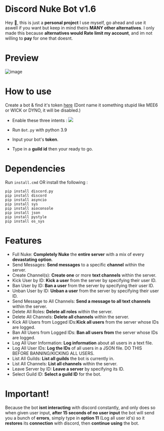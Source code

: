 # Discord Nuke Bot v1.6
Hey 👋, this is just a **personal project** I use myself, go ahead and use it aswell if you want but keep in mind theirs **MANY other alternatives**.
I only made this because **alternatives would Rate limit my account**, and im not willing to **pay** for one that doesnt.

# Preview

![image](https://github.com/user-attachments/assets/aee5aaf5-4199-4596-add0-749a7f2fa642)

# How to use
Create a bot & find it's token [here](https://discord.com/developers/) (Dont name it something stupid like MEE6 or WICK or DYNO, it will be disabled.)

- Enable these three intents :
![](https://i.ibb.co/QKqyndn/image.png)

- Run `Bot.py` with python 3.9
- Input your bot's **token**. 
- Type in a **guild id** then your ready to go.

# Dependencies
 
Run `install.cmd` OR install the following :
```
pip install discord.py
pip install discord
pip install asyncio
pip install sys
pip install aioconsole
pip install json
pip install pystyle
pip install os_sys
```

# Features
-  Full Nuke: **Completely Nuke** the **entire server** with a mix of every **devastating option**.
-  Send Messages: **Send messages** to a specific **channel** within the server.
-  Create Channel(s): **Create one** or more **text channels** within the server.
-  Kick User by ID: **Kick a user** from the server by specifying their user ID.
-  Ban User by ID: **Ban a user** from the server by specifying their user ID.
-  Unban User by ID: **Unban a user** from the server by specifying their user ID.
-  Send Message to All Channels: **Send a message to all text channels** within the server.
-  Delete All Roles: **Delete all roles** within the server.
-  Delete All Channels: **Delete all channels** within the server.
-  Kick All Users from Logged IDs:**Kick all users** from the server whose IDs are logged.
-  Ban All Users from Logged IDs: **Ban all users from** the server whose IDs are logged. 
-  Log All User Information: **Log information** about all users in a text file.
-  Log All User IDs: **Log the IDs** of all users in a JSON file. DO THIS BEFORE BANNING/KICKING ALL USERS.
-  List All Guilds: **List all guilds** the bot is currently in.
-  List All Channels: **List all channels** within the server.
-  Leave Server by ID: **Leave a server** by specifying its ID.
-  Select Guild ID: **Select a guild ID** for the bot.

# Important!
Because the bot **isnt interacting** with discord constantly, and only does so when given user input, **after 15 seconds of no user input** the bot will send you a bunch of **errors**, simply type in **option 11** (Log all user id's) so it **restores** its **connection** with discord, then **continue using** the bot.
